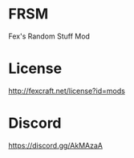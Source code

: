 # FRSM
Fex's Random Stuff Mod

# License
http://fexcraft.net/license?id=mods

# Discord
https://discord.gg/AkMAzaA
